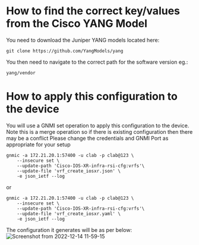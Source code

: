 # How to find the correct key/values from the Cisco YANG Model

You need to download the Juniper YANG models located here:

`git clone https://github.com/YangModels/yang`

You then need to navigate to the correct path for the software version eg.:

`yang/vendor`

 
 # How to apply this configuration to the device
 
 You will use a GNMI set operation to apply this configuration to the device. 
 Note this is a merge operation so if there is existing configuration then there may be a conflict
 Please change the credentials and GNMI Port as appropriate for your setup

```
gnmic -a 172.21.20.1:57400 -u clab -p clab@123 \                                                                                                         
    --insecure set \
    --update-path 'Cisco-IOS-XR-infra-rsi-cfg:vrfs'\
    --update-file 'vrf_create_iosxr.json' \
    -e json_ietf --log

```

or

```
gnmic -a 172.21.20.1:57400 -u clab -p clab@123 \                                                                                                         
    --insecure set \
    --update-path 'Cisco-IOS-XR-infra-rsi-cfg:vrfs'\
    --update-file 'vrf_create_iosxr.yaml' \
    -e json_ietf --log
```
The configuration it generates will be as per below:
![Screenshot from 2022-12-14 11-59-15](https://user-images.githubusercontent.com/63735312/207590207-b69fd07a-1d29-4d93-aac0-001153c8447c.png)

